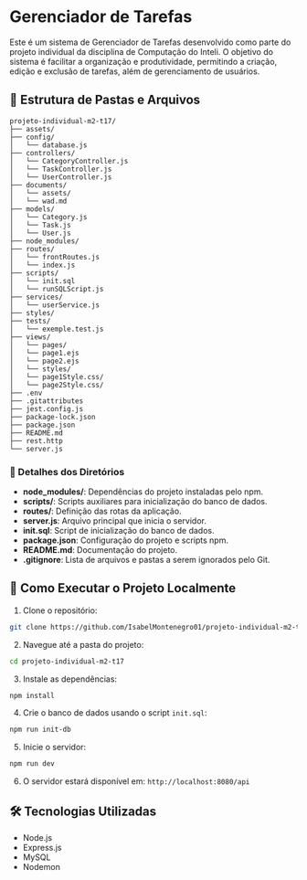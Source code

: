 # Gerenciador de Tarefas

Este é um sistema de Gerenciador de Tarefas desenvolvido como parte do projeto individual da disciplina de Computação do Inteli. O objetivo do sistema é facilitar a organização e produtividade, permitindo a criação, edição e exclusão de tarefas, além de gerenciamento de usuários.

## 📁 Estrutura de Pastas e Arquivos

```
projeto-individual-m2-t17/
├── assets/
├── config/
│   └── database.js
├── controllers/
│   └── CategoryController.js
│   └── TaskController.js
│   └── UserController.js
├── documents/
│   └── assets/
│   └── wad.md
├── models/
│   └── Category.js
│   └── Task.js
│   └── User.js
├── node_modules/
├── routes/
│   └── frontRoutes.js
│   └── index.js
├── scripts/
│   └── init.sql
│   └── runSQLScript.js
├── services/
│   └── userService.js
├── styles/
├── tests/
│   └── exemple.test.js
├── views/
│   └── pages/
│   └── page1.ejs
│   └── page2.ejs
│   └── styles/
│   └── page1Style.css/
│   └── page2Style.css/
├── .env
├── .gitattributes
├── jest.config.js
├── package-lock.json
├── package.json
├── README.md
├── rest.http
└── server.js
```

### 📂 Detalhes dos Diretórios

* **node\_modules/**: Dependências do projeto instaladas pelo npm.
* **scripts/**: Scripts auxiliares para inicialização do banco de dados.
* **routes/**: Definição das rotas da aplicação.
* **server.js**: Arquivo principal que inicia o servidor.
* **init.sql**: Script de inicialização do banco de dados.
* **package.json**: Configuração do projeto e scripts npm.
* **README.md**: Documentação do projeto.
* **.gitignore**: Lista de arquivos e pastas a serem ignorados pelo Git.

## 🚀 Como Executar o Projeto Localmente

1. Clone o repositório:

```bash
git clone https://github.com/IsabelMontenegro01/projeto-individual-m2-t17.git
```

2. Navegue até a pasta do projeto:

```bash
cd projeto-individual-m2-t17
```

3. Instale as dependências:

```bash
npm install
```

4. Crie o banco de dados usando o script `init.sql`:

```bash
npm run init-db
```

5. Inicie o servidor:

```bash
npm run dev
```

6. O servidor estará disponível em: `http://localhost:8080/api`

## 🛠️ Tecnologias Utilizadas

* Node.js
* Express.js
* MySQL
* Nodemon
